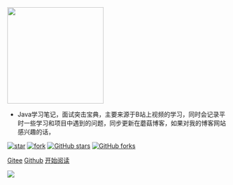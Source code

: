 

<img width="220px" src="https://aliyun-typora-img.oss-cn-beijing.aliyuncs.com/imgs/20210129112043.png">



- Java学习笔记，面试突击宝典，主要来源于B站上视频的学习，同时会记录平时一些学习和项目中遇到的问题，同步更新在蘑菇博客，如果对我的博客网站感兴趣的话，

[![star](https://gitee.com/veal98/CS-Wiki/badge/star.svg?theme=dark)](https://gitee.com/veal98/CS-Wiki/stargazers)
[![fork](https://gitee.com/veal98/CS-Wiki/badge/fork.svg?theme=dark)](https://gitee.com/veal98/CS-Wiki/members)
[![GitHub stars](https://img.shields.io/github/stars/Veal98/CS-Wiki?logo=github)](https://github.com/Veal98/CS-Wiki/stargazers)
[![GitHub forks](https://img.shields.io/github/forks/Veal98/CS-Wiki?logo=github)](https://github.com/Veal98/CS-Wiki/network)

[Gitee](<https://gitee.com/moxi159753/LearningNotes>)
[Github](<https://github.com/moxi624/LearningNotes>)
[开始阅读](README.md)

<!-- background image -->

![](https://www.recoluan.com/assets/img/bg.2cfdbb33.svg)